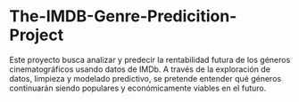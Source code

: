 # The-IMDB-Genre-Predicition-Project
Este proyecto busca analizar y predecir la rentabilidad futura de los géneros cinematográficos usando datos de IMDb. A través de la exploración de datos, limpieza y modelado predictivo, se pretende entender qué géneros continuarán siendo populares y económicamente viables en el futuro.
